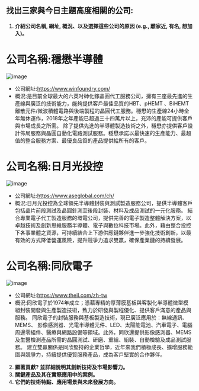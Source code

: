 ## 找出三家與今日主題高度相關的公司:

1. **介紹公司名稱, 網址, 概況、以及選擇這些公司的原因 (e.g., 離家近, 有名, 想加入)。**


#  公司名稱:穩懋半導體
  ![image](https://github.com/His-Lin/ITEE2024/assets/144580635/414046d9-db11-46fe-b0ed-1fb4d118abf3)

- 公司網址:https://www.winfoundry.com/
- 概況:是目前全球最大的六英吋砷化鎵晶圓代工服務公司，擁有三座最先進的生產線與廣泛的技術能力，能夠提供客戶最佳品質的HBT、pHEMT 、BiHEMT 離散元件/微波積體電路與後端製程的晶圓代工服務。穩懋的生產線24小時全年無休運作，2018年之年產能已超過三十四萬片以上，充沛的產能可提供客戶與市場成長之所需。
除了提供先進的半導體製造技術之外，穩懋亦提供客戶設計佈局服務與晶圓自動化電路測試服務。穩懋承諾以最快速的生產能力、最超值的整合服務方案、最優良品質的產品提供給所有的客戶。
# 公司名稱:日月光投控 

  ![image](https://github.com/His-Lin/ITEE2024/assets/144580635/bc4e4254-bdf0-4ebf-a2e1-8f45a757cc0f)

- 公司網址:https://www.aseglobal.com/ch/
- 概況:日月光投控為全球領先半導體封裝與測試製造服務公司，提供半導體客戶包括晶片前段測試及晶圓針測至後段封裝、材料及成品測試的一元化服務。
  結合專業電子代工製造服務的環電公司，提供完善的電子製造整體解決方案，以卓越技術及創新思維服務半導體、電子與數位科技市場。此外，藉由整合投控下各事業體之資源，可持續結合上下游供應鏈夥伴進一步強化技術創新，以最有效的方式降低營運風險，提升競爭力追求雙贏，確保產業鏈的持續發展。
# 公司名稱:同欣電子
![image](https://github.com/His-Lin/ITEE2024/assets/144580635/b0c4209b-4fde-4005-81f0-075fa0b450d7)

- 公司網址:https://www.theil.com/zh-tw
- 概況:同欣電子於1974年成立；憑藉專精的厚薄膜基板與客製化半導體微型模組封裝開發與生產製造技術，致力於研發與製程優化、提供客戶滿意的產品與服務。
同欣電子的封裝服務與基板製造技術，現已廣泛應用於：無線通訊、MEMS、 影像感測器、光電半導體元件、LED、太陽能電池、汽車電子、電腦周邊零組件、醫療與網路設備等領域。此外，同欣還提供影像感測器、MEMS及生醫檢測產品所需的晶圓測試、研磨、重組、組裝、自動檢驗及成品測試服務。
建立雙贏關係是同欣堅持的企業哲學，近年來我們積極成長、擴增服務範圍與競爭力，持續提供優質服務產品，成為客戶堅實的合作夥伴。

2. **顯著貢獻? 並詳細說明其創新技術及市場影響力。**
3. **關鍵產品及其在實際應用中的案例。**
4. **它們的技術特點、應用場景與未來發展方向。**
